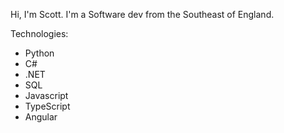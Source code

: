 Hi, I'm Scott.
I'm a Software dev from the Southeast of England. 

Technologies:
* Python
* C#
* .NET
* SQL
* Javascript
* TypeScript
* Angular

<!---
SMButler93/SMButler93 is a ✨ special ✨ repository because its `README.md` (this file) appears on your GitHub profile.
You can click the Preview link to take a look at your changes.
--->
